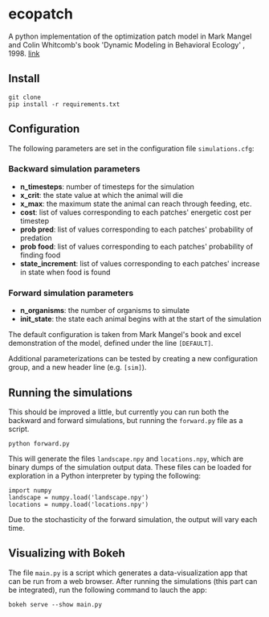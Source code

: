 # ecopatch

A python implementation of the optimization patch model in Mark Mangel and Colin Whitcomb's book 'Dynamic Modeling in Behavioral Ecology' , 1998. [link](http://press.princeton.edu/titles/4309.html)

## Install
```
git clone
pip install -r requirements.txt
```

## Configuration
The following parameters are set in the configuration file `simulations.cfg`:

### Backward simulation parameters
* **n_timesteps**: number of timesteps for the simulation
* **x_crit**: the state value at which the animal will die
* **x_max**: the maximum state the animal can reach through feeding, etc.
* **cost**: list of values corresponding to each patches' energetic cost per timestep
* **prob pred**: list of values corresponding to each patches' probability of predation
* **prob food**: list of values corresponding to each patches' probability of finding food
* **state_increment**: list of values corresponding to each patches' increase in state when food is found

### Forward simulation parameters
* **n_organisms**: the number of organisms to simulate
* **init_state**: the state each animal begins with at the start of the simulation

The default configuration is taken from Mark Mangel's book and excel demonstration of the model, defined under the line `[DEFAULT]`.

Additional parameterizations can be tested by creating a new configuration group, and a new header line (e.g. `[sim]`).

## Running the simulations
This should be improved a little, but currently you can run both the backward and forward simulations, but running the `forward.py` file as a script.

```
python forward.py
```

This will generate the files `landscape.npy` and `locations.npy`, which are binary dumps of the simulation output data. These files can be loaded for exploration in a Python interpreter by typing the following:
```
import numpy
landscape = numpy.load('landscape.npy')
locations = numpy.load('locations.npy')
```
Due to the stochasticity of the forward simulation, the output will vary each time.

## Visualizing with Bokeh
The file `main.py` is a script which generates a data-visualization app that can be run from a web browser. After running the simulations (this part can be integrated), run the following command to lauch the app:

```
bokeh serve --show main.py
```
